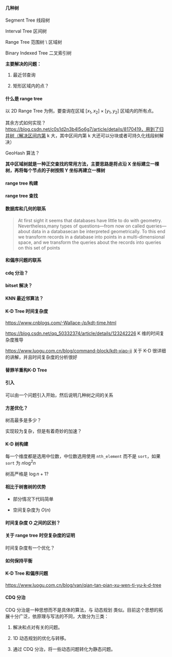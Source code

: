 #### 几种树

Segment Tree 线段树

Interval Tree 区间树

Range Tree 范围树 \ 区域树

Binary Indexed Tree 二叉索引树

**主要解决的问题：**

1. 最近邻查询

2. 矩形区域内的点？

#### 什么是 range tree

以 2D Range Tree 为例，要查询在区域 $[x_1, x_2] \times [y_1, y_2]$ 区域内的所有点。

其余方式如何实现？https://blog.csdn.net/c0s1d2n3b4l5o6g7/article/details/8170419，用到了归并树（解决区间内第 k 大，其中区间内第 k 大还可以分块或者可持久化线段树解决）

GeoHash 算法？

**其中区域树就是一种正交查找的常用方法，主要思路是将点沿 X 坐标建立一棵树，再将每个节点的子树按照 Y 坐标再建立一棵树**

#### range tree 构建

#### range tree 查找

#### 数据库和几何的联系

> At first sight it seems that databases have little to do with geometry. Nevertheless,many types of questions—from now on called queries—about data in a databasecan be interpreted geometrically. To this end we transform records in a database into points in a multi-dimensional space, and we transform the queries about the records into queries on this set of points

#### 和偏序问题的联系

#### cdq 分治？

#### bitset 解决？

#### KNN 最近邻算法？

#### K-D Tree 时间复杂度

https://www.cnblogs.com/-Wallace-/p/kdt-time.html

https://blog.csdn.net/qq_50332374/article/details/123242226 K 维的时间复杂度推导

https://www.luogu.com.cn/blog/command-block/kdt-xiao-ji 关于 K-D 很详细的讲解，并且时间复杂度的分析很好

#### 替罪羊重构K-D Tree

#### 引入

可以由一个问题引入开始，然后说明几种树之间的关系

#### 方差优化？

树高最多是多少？

实现较为复杂，但是有着奇妙的加速？

#### K-D 树构建

每一个维度都是选用中位数，中位数选用使用 `nth_element` 而不是 `sort`，如果 `sort` 为 $n \log^{2} n$ 

树高严格是 $\log n + 1$?

#### 相比于树套树的优势

- 部分情况下代码简单

- 空间复杂度为 $O(n)$

#### 时间复杂度 O 之间的区别？

#### 关于 range tree 时空复杂度的证明

时间复杂度有一个优化？

#### 如何保持平衡

#### K-D Tree 和偏序问题

https://www.luogu.com.cn/blog/van/qian-tan-pian-xu-wen-ti-yu-k-d-tree

#### CDQ 分治

CDQ 分治是一种思想而不是具体的算法，与 动态规划 类似。目前这个思想的拓展十分广泛，依原理与写法的不同，大致分为三类：

1. 解决和点对有关的问题。

2. 1D 动态规划的优化与转移。

3. 通过 CDQ 分治，将一些动态问题转化为静态问题。

